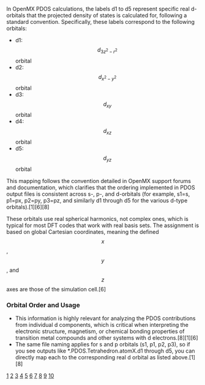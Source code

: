 In OpenMX PDOS calculations, the labels d1 to d5 represent specific real d-orbitals that the projected density of states is calculated for, following a standard convention. Specifically, these labels correspond to the following orbitals:

- d1: $$d_{3z^2 - r^2}$$ orbital
- d2: $$d_{x^2 - y^2}$$ orbital
- d3: $$d_{xy}$$ orbital
- d4: $$d_{xz}$$ orbital
- d5: $$d_{yz}$$ orbital

This mapping follows the convention detailed in OpenMX support forums and documentation, which clarifies that the ordering implemented in PDOS output files is consistent across s-, p-, and d-orbitals (for example, s1=s, p1=px, p2=py, p3=pz, and similarly d1 through d5 for the various d-type orbitals).[1][6][8]

These orbitals use real spherical harmonics, not complex ones, which is typical for most DFT codes that work with real basis sets. The assignment is based on global Cartesian coordinates, meaning the defined $$x$$, $$y$$, and $$z$$ axes are those of the simulation cell.[6]

### Orbital Order and Usage
- This information is highly relevant for analyzing the PDOS contributions from individual d components, which is critical when interpreting the electronic structure, magnetism, or chemical bonding properties of transition metal compounds and other systems with d electrons.[8][1][6]
- The same file naming applies for s and p orbitals (s1, p1, p2, p3), so if you see outputs like *.PDOS.Tetrahedron.atomX.d1 through d5, you can directly map each to the corresponding real d orbital as listed above.[1][8]

[1](https://www.openmx-square.org/forum/patio.cgi?mode=view&no=1388)
[2](https://www.openmx-square.org/openmx_man3.9/node70.html)
[3](https://pranabdas.github.io/espresso/hands-on/pdos/)
[4](http://abacus.deepmodeling.com/en/v3.3.0/advanced/elec_properties/dos.html)
[5](https://www.openmx-square.org/openmx_man3.9/node25.html)
[6](https://www.openmx-square.org/forum/patio.cgi?mode=view&no=3440)
[7](https://www.openmx-square.org/openmx_man3.5/node45.html)
[8](https://www.openmx-square.org/forum/patio.cgi?mode=view&no=1835)
[9](https://wiki.fysik.dtu.dk/ase/ase/calculators/openmx.html)
[10](https://www.openmx-square.org/forum/patio.cgi?mode=view&no=1936)